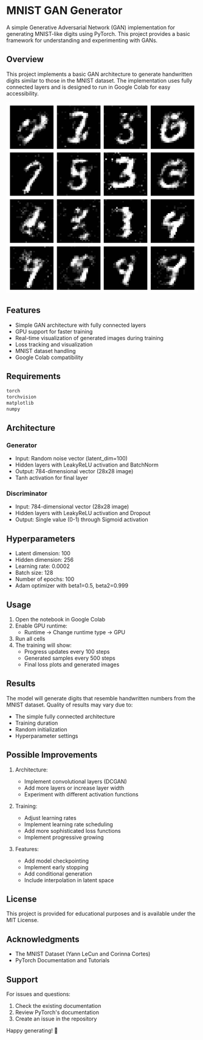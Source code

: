 # MNIST GAN Generator

A simple Generative Adversarial Network (GAN) implementation for generating MNIST-like digits using PyTorch. This project provides a basic framework for understanding and experimenting with GANs.

## Overview

This project implements a basic GAN architecture to generate handwritten digits similar to those in the MNIST dataset. The implementation uses fully connected layers and is designed to run in Google Colab for easy accessibility.

![GAN Training Progress](assets/gan_training_progress.gif)


## Features

- Simple GAN architecture with fully connected layers
- GPU support for faster training
- Real-time visualization of generated images during training
- Loss tracking and visualization
- MNIST dataset handling
- Google Colab compatibility

## Requirements

```
torch
torchvision
matplotlib
numpy
```

## Architecture

### Generator
- Input: Random noise vector (latent_dim=100)
- Hidden layers with LeakyReLU activation and BatchNorm
- Output: 784-dimensional vector (28x28 image)
- Tanh activation for final layer

### Discriminator
- Input: 784-dimensional vector (28x28 image)
- Hidden layers with LeakyReLU activation and Dropout
- Output: Single value (0-1) through Sigmoid activation

## Hyperparameters

- Latent dimension: 100
- Hidden dimension: 256
- Learning rate: 0.0002
- Batch size: 128
- Number of epochs: 100
- Adam optimizer with beta1=0.5, beta2=0.999

## Usage

1. Open the notebook in Google Colab
2. Enable GPU runtime:
   - Runtime → Change runtime type → GPU
3. Run all cells
4. The training will show:
   - Progress updates every 100 steps
   - Generated samples every 500 steps
   - Final loss plots and generated images

## Results

The model will generate digits that resemble handwritten numbers from the MNIST dataset. Quality of results may vary due to:
- The simple fully connected architecture
- Training duration
- Random initialization
- Hyperparameter settings

## Possible Improvements

1. Architecture:
   - Implement convolutional layers (DCGAN)
   - Add more layers or increase layer width
   - Experiment with different activation functions

2. Training:
   - Adjust learning rates
   - Implement learning rate scheduling
   - Add more sophisticated loss functions
   - Implement progressive growing

3. Features:
   - Add model checkpointing
   - Implement early stopping
   - Add conditional generation
   - Include interpolation in latent space

## License

This project is provided for educational purposes and is available under the MIT License.

## Acknowledgments

- The MNIST Dataset (Yann LeCun and Corinna Cortes)
- PyTorch Documentation and Tutorials

## Support

For issues and questions:
1. Check the existing documentation
2. Review PyTorch's documentation
3. Create an issue in the repository

Happy generating! 🎨
